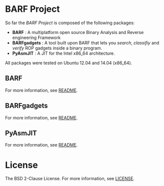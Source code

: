 # BARF Project

So far the *BARF Project* is composed of the following packages:

* **BARF** : A multiplatform open source Binary Analysis and Reverse engineering Framework
* **BARFgadgets** : A tool built upon BARF that lets you *search*, *classifiy* and *verify* ROP gadgets inside a binary program.
* **PyAsmJIT** : A JIT for the Intel x86_64 architecture.

All packages were tested on Ubuntu 12.04 and 14.04 (x86_64).

## BARF

For more information, see [README](./barf/README.md).

## BARFgadgets

For more information, see [README](./barf/tools/gadgets/README.md).

## PyAsmJIT

For more information, see [README](./pyasmjit/README.md).

# License

The BSD 2-Clause License. For more information, see [LICENSE](./LICENSE).
